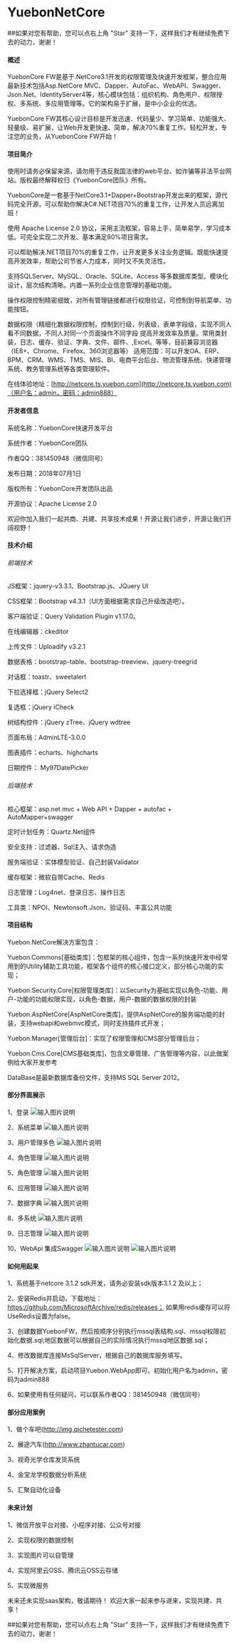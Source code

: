 # YuebonNetCore


##如果对您有帮助，您可以点右上角 "Star" 支持一下，这样我们才有继续免费下去的动力，谢谢！

#### 概述
YuebonCore FW是基于.NetCore3.1开发的权限管理及快速开发框架，整合应用最新技术包括Asp.NetCore MVC、Dapper、AutoFac、WebAPI、Swagger、Json.Net、IdentityServer4等，核心模块包括：组织机构、角色用户、权限授权、多系统、多应用管理等。它的架构易于扩展，是中小企业的优选。

YuebonCore FW其核心设计目标是开发迅速、代码量少、学习简单、功能强大、轻量级、易扩展，让Web开发更快速、简单，解决70%重复工作。轻松开发，专注您的业务，从YuebonCore FW开始！

#### 项目简介

使用时请务必保留来源，请勿用于违反我国法律的web平台、如诈骗等非法平台网站。版权最终解释权归《YuebonCore团队》所有。

YuebonCore是一套基于NetCore3.1+Dapper+Bootstrap开发出来的框架，源代码完全开源，可以帮助你解决C#.NET项目70%的重复工作，让开发人员远离加班！

使用 Apache License 2.0 协议，采用主流框架，容易上手，简单易学，学习成本低。可完全实现二次开发、基本满足80%项目需求。

可以帮助解决.NET项目70%的重复工作，让开发更多关注业务逻辑。既能快速提高开发效率，帮助公司节省人力成本，同时又不失灵活性。

支持SQLServer、MySQL、Oracle、SQLite、Access 等多数据库类型。模块化设计，层次结构清晰。内置一系列企业信息管理的基础功能。

操作权限控制精密细致，对所有管理链接都进行权限验证，可控制到导航菜单、功能按钮。

数据权限（精细化数据权限控制，控制到行级，列表级，表单字段级，实现不同人看不同数据，不同人对同一个页面操作不同字段
提高开发效率及质量。常用类封装，日志、缓存、验证、字典、文件、邮件、,Excel。等等，目前兼容浏览器（IE8+、Chrome、Firefox、360浏览器等）
适用范围：可以开发OA、ERP、BPM、CRM、WMS、TMS、MIS、BI、电商平台后台、物流管理系统、快递管理系统、教务管理系统等各类管理软件。

在线体验地址：[http://netcore.ts.yuebon.com](http://netcore.ts.yuebon.com)（用户名：admin，密码：admin888）

#### 开发者信息

系统名称：YuebonCore快速开发平台

系统作者：YuebonCore团队

作者QQ：381450948（微信同号）

发布日期：2018年07月1日

版权所有：YuebonCore开发团队出品

开源协议：Apache License 2.0

欢迎你加入我们一起共商、共建、共享技术成果！开源让我们进步，开源让我们开阔视野！

#### 技术介绍

######  前端技术

JS框架：jquery-v3.3.1、Bootstrap.js、JQuery UI

CSS框架：Bootstrap v4.3.1（UI方面根据需求自己升级改造吧）。

客户端验证：Query Validation Plugin v1.17.0。

在线编辑器：ckeditor

上传文件：Uploadify v3.2.1

数据表格：bootstrap-table、bootstrap-treeview、jquery-treegrid

对话框：toastr、sweetalert

下拉选择框：jQuery Select2

复选框：jQuery iCheck

树结构控件：jQuery zTree、jQuery wdtree

页面布局：AdminLTE-3.0.0

图表插件：echarts、highcharts

日期控件： My97DatePicker

###### 后端技术

核心框架：asp.net mvc + Web API + Dapper + autofac + AutoMapper+swagger

定时计划任务：Quartz.Net组件

安全支持：过滤器、Sql注入、请求伪造

服务端验证：实体模型验证、自己封装Validator

缓存框架：微软自带Cache、Redis

日志管理：Log4net、登录日志、操作日志

工具类：NPOI、Newtonsoft.Json、验证码、丰富公共功能

#### 项目结构
Yuebon.NetCore解决方案包含：

Yuebon.Commons[基础类库]：包框架的核心组件，包含一系列快速开发中经常用到的Utility辅助工具功能，框架各个组件的核心接口定义，部分核心功能的实现；

Yuebon.Security.Core[权限管理类库]：以Security为基础实现以角色-功能、用户-功能的功能权限实现，以角色-数据，用户-数据的数据权限的封装

Yuebon.AspNetCore[AspNetCore类库]，提供AspNetCore的服务端功能的封装，支持webapi和webmvc模式，同时支持插件式开发；

Yuebon.Manager[管理后台]：实现了权限管理和CMS部分管理后台；

Yuebon.Cms.Core[CMS基础类库]，包含文章管理、广告管理等内容，以此做案例给大家开发参考

DataBase是最新数据库备份文件，支持MS SQL Server 2012。

#### 部分界面展示

1、登录
![输入图片说明](https://images.gitee.com/uploads/images/2018/0719/120412_ba01c3fc_1017224.jpeg "1、登录.jpg")

2、系统菜单
![输入图片说明](https://images.gitee.com/uploads/images/2018/0719/120429_f75f0974_1017224.png "2、系统菜单.png")

3、用户管理多色
![输入图片说明](https://images.gitee.com/uploads/images/2018/0719/120503_3bdaf7ef_1017224.png "3、用户管理多色.png")

4、角色管理
![输入图片说明](https://images.gitee.com/uploads/images/2018/0719/120525_2cebd34a_1017224.png "4-1角色管理.png")

5、角色管理
![输入图片说明](https://images.gitee.com/uploads/images/2018/0719/120545_80d53d21_1017224.png "4角色管理.png")

6、应用管理
![输入图片说明](https://images.gitee.com/uploads/images/2018/0719/120603_9ea0faf4_1017224.png "5应用管理.png")

7、数据字典
![输入图片说明](https://images.gitee.com/uploads/images/2018/0719/120622_42aa9820_1017224.png "6、数据字典.png")

8、多系统
![输入图片说明](https://images.gitee.com/uploads/images/2018/0719/120643_6bc390ad_1017224.png "7多系统.png")

9、日志管理
![输入图片说明](https://images.gitee.com/uploads/images/2018/0719/120702_5e692a88_1017224.png "8、日志管理.png")

10、WebApi 集成Swagger
![输入图片说明](https://images.gitee.com/uploads/images/2018/0719/120718_772240d6_1017224.png "9 webapi.png")
![输入图片说明](https://images.gitee.com/uploads/images/2018/0719/120732_0776845c_1017224.png "9-1 webapi.png")


#### 如何用起来
1、系统基于netcore 3.1.2 sdk开发，请务必安装sdk版本3.1.2 及以上；

2、安装Redis并启动，下载地址：https://github.com/MicrosoftArchive/redis/releases；
如果用redis缓存可以将UseRedis设置为false。

3、创建数据YuebonFW，然后按顺序分别执行mssql表结构.sql、mssql权限初始化数据.sql;地区数据可以根据自己的实际情况执行mssql地区数据.sql；

4、修改数据库连接MsSqlServer，根据自己的数据库服务填写。

5、打开解决方案，启动项目Yuebon.WebApp即可。初始化用户名为admin，密码为admin888

6、如果使用有任何疑问，可以联系作者QQ：381450948（微信同号）



#### 部分应用案例
1、做个车吧(http://img.qichetester.com)

2、展途汽车(http://www.zhantucar.com)

3、视奇光学仓库发货系统

4、金宝龙学校数据分析系统

5、汇聚自动化设备

#### 未来计划
1、微信开放平台对接、小程序对接、公众号对接

2、实现权限的数据控制

3、实现图片可以自管理

4、实现阿里云OSS、腾讯云OSS云存储

5、实现微服务

未来还未实现saas架构，敬请期待！
欢迎大家一起来参与进来，实现共建、共享！

##如果对您有帮助，您可以点右上角 "Star" 支持一下，这样我们才有继续免费下去的动力，谢谢！
